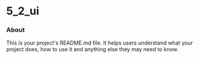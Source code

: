 5_2_ui
======

### About

This is your project's README.md file. It helps users understand what your
project does, how to use it and anything else they may need to know.